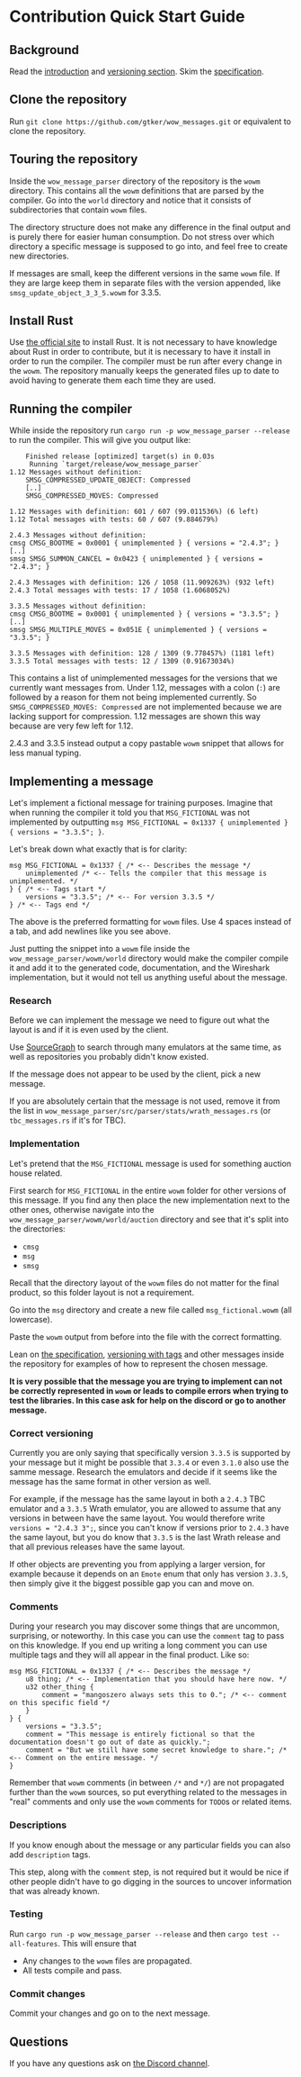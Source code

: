# Contribution Quick Start Guide

## Background

Read the [introduction](introduction.md) and [versioning section](versioning-with-tags.md).
Skim the [specification](spec/lang-spec.md).

## Clone the repository

Run `git clone https://github.com/gtker/wow_messages.git` or equivalent to clone the repository.

## Touring the repository

Inside the `wow_message_parser` directory of the repository is the `wowm` directory.
This contains all the `wowm` definitions that are parsed by the compiler.
Go into the `world` directory and notice that it consists of subdirectories that contain `wowm` files.

The directory structure does not make any difference in the final output and is purely there for easier human consumption.
Do not stress over which directory a specific message is supposed to go into, and feel free to create new directories.

If messages are small, keep the different versions in the same `wowm` file.
If they are large keep them in separate files with the version appended, like `smsg_update_object_3_3_5.wowm` for 3.3.5.

## Install Rust

Use [the official site](https://www.rust-lang.org/tools/install) to install Rust.
It is not necessary to have knowledge about Rust in order to contribute, but it is necessary to have it install in order to run the compiler.
The compiler must be run after every change in the `wowm`.
The repository manually keeps the generated files up to date to avoid having to generate them each time they are used.

## Running the compiler

While inside the repository run `cargo run -p wow_message_parser --release` to run the compiler.
This will give you output like:
```text
    Finished release [optimized] target(s) in 0.03s
     Running `target/release/wow_message_parser`
1.12 Messages without definition:
    SMSG_COMPRESSED_UPDATE_OBJECT: Compressed
    [..]
    SMSG_COMPRESSED_MOVES: Compressed

1.12 Messages with definition: 601 / 607 (99.011536%) (6 left)
1.12 Total messages with tests: 60 / 607 (9.884679%)

2.4.3 Messages without definition:
cmsg CMSG_BOOTME = 0x0001 { unimplemented } { versions = "2.4.3"; }
[..]
smsg SMSG_SUMMON_CANCEL = 0x0423 { unimplemented } { versions = "2.4.3"; }

2.4.3 Messages with definition: 126 / 1058 (11.909263%) (932 left)
2.4.3 Total messages with tests: 17 / 1058 (1.6068052%)

3.3.5 Messages without definition:
cmsg CMSG_BOOTME = 0x0001 { unimplemented } { versions = "3.3.5"; }
[..]
smsg SMSG_MULTIPLE_MOVES = 0x051E { unimplemented } { versions = "3.3.5"; }

3.3.5 Messages with definition: 128 / 1309 (9.778457%) (1181 left)
3.3.5 Total messages with tests: 12 / 1309 (0.91673034%)
```
This contains a list of unimplemented messages for the versions that we currently want messages from.
Under 1.12, messages with a colon (`:`) are followed by a reason for them not being implemented currently.
So `SMSG_COMPRESSED_MOVES: Compressed` are not implemented because we are lacking support for compression.
1.12 messages are shown this way because are very few left for 1.12.

2.4.3 and 3.3.5 instead output a copy pastable `wowm` snippet that allows for less manual typing.

## Implementing a message

Let's implement a fictional message for training purposes.
Imagine that when running the compiler it told you that `MSG_FICTIONAL` was not implemented by outputting `msg MSG_FICTIONAL = 0x1337 { unimplemented } { versions = "3.3.5"; }`.

Let's break down what exactly that is for clarity:
```rust,ignore
msg MSG_FICTIONAL = 0x1337 { /* <-- Describes the message */
    unimplemented /* <-- Tells the compiler that this message is unimplemented. */
} { /* <-- Tags start */
    versions = "3.3.5"; /* <-- For version 3.3.5 */
} /* <-- Tags end */
```
The above is the preferred formatting for `wowm` files. Use 4 spaces instead of a tab, and add newlines like you see above.

Just putting the snippet into a `wowm` file inside the `wow_message_parser/wowm/world` directory would make the compiler compile it and add it to the generated code, documentation, and the Wireshark implementation, but it would not tell us anything useful about the message.

### Research

Before we can implement the message we need to figure out what the layout is and if it is even used by the client.

Use [SourceGraph](https://sourcegraph.com/search?q=context:global+CMSG_LOTTERY_QUERY_OBSOLETE&patternType=standard) to search through many emulators at the same time, as well as repositories you probably didn't know existed.

If the message does not appear to be used by the client, pick a new message.

If you are absolutely certain that the message is not used, remove it from the list in `wow_message_parser/src/parser/stats/wrath_messages.rs` (or `tbc_messages.rs` if it's for TBC). 

### Implementation

Let's pretend that the `MSG_FICTIONAL` message is used for something auction house related.

First search for `MSG_FICTIONAL` in the entire `wowm` folder for other versions of this message.
If you find any then place the new implementation next to the other ones, otherwise navigate into the `wow_message_parser/wowm/world/auction` directory and see that it's split into the directories:

* `cmsg`
* `msg`
* `smsg`

Recall that the directory layout of the `wowm` files do not matter for the final product, so this folder layout is not a requirement.

Go into the `msg` directory and create a new file called `msg_fictional.wowm` (all lowercase).

Paste the `wowm` output from before into the file with the correct formatting.

Lean on [the specification](spec/lang-spec.md), [versioning with tags](versioning-with-tags.md) and other messages inside the repository for examples of how to represent the chosen message.

**It is very possible that the message you are trying to implement can not be correctly represented in `wowm` or leads to compile errors when trying to test the libraries. In this case ask for help on the discord or go to another message.**

### Correct versioning

Currently you are only saying that specifically version `3.3.5` is supported by your message but it might be possible that `3.3.4` or even `3.1.0` also use the samme message.
Research the emulators and decide if it seems like the message has the same format in other version as well.

For example, if the message has the same layout in both a `2.4.3` TBC emulator and a `3.3.5` Wrath emulator, you are allowed to assume that any versions in between have the same layout.
You would therefore write `versions = "2.4.3 3";`, since you can't know if versions prior to `2.4.3` have the same layout, but you do know that `3.3.5` is the last Wrath release and that all previous releases have the same layout.

If other objects are preventing you from applying a larger version, for example because it depends on an `Emote` enum that only has version `3.3.5`, then simply give it the biggest possible gap you can and move on.

### Comments

During your research you may discover some things that are uncommon, surprising, or noteworthy.
In this case you can use the `comment` tag to pass on this knowledge.
If you end up writing a long comment you can use multiple tags and they will all appear in the final product.
Like so:
```rust,ignore
msg MSG_FICTIONAL = 0x1337 { /* <-- Describes the message */
    u8 thing; /* <-- Implementation that you should have here now. */
    u32 other_thing {
        comment = "mangoszero always sets this to 0."; /* <-- comment on this specific field */
    }
} {
    versions = "3.3.5";
    comment = "This message is entirely fictional so that the documentation doesn't go out of date as quickly.";
    comment = "But we still have some secret knowledge to share."; /* <-- Comment on the entire message. */
}
```
Remember that `wowm` comments (in between `/*` and `*/`) are not propagated further than the `wowm` sources, so put everything related to the messages in "real" comments and only use the `wowm` comments for `TODO`s or related items.

### Descriptions

If you know enough about the message or any particular fields you can also add `description` tags.

This step, along with the `comment` step, is not required but it would be nice if other people didn't have to go digging in the sources to uncover information that was already known.

### Testing

Run `cargo run -p wow_message_parser --release` and then `cargo test --all-features`.
This will ensure that

* Any changes to the `wowm` files are propagated.
* All tests compile and pass.

### Commit changes

Commit your changes and go on to the next message.

## Questions

If you have any questions ask on [the Discord channel](https://discord.gg/RjSytaEuuX).
